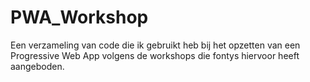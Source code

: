# PWA_Workshop
Een verzameling van code die ik gebruikt heb bij het opzetten van een Progressive Web App volgens de workshops die fontys hiervoor heeft aangeboden.
